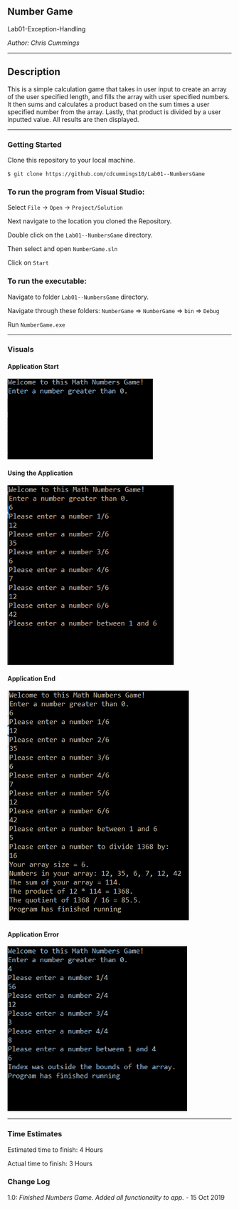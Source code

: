 ## Number Game

Lab01-Exception-Handling

*Author: Chris Cummings*

----

## Description
This is a simple calculation game that takes in user input to create an array of the user specified length, and 
fills the array with user specified numbers.  It then sums and calculates a product based on the sum times a user
specified number from the array. Lastly, that product is divided by a user inputted value. All results are then displayed.

---

### Getting Started
Clone this repository to your local machine.

```
$ git clone https://github.com/cdcummings10/Lab01--NumbersGame
```

### To run the program from Visual Studio:
Select ```File``` -> ```Open``` -> ```Project/Solution```

Next navigate to the location you cloned the Repository.

Double click on the ```Lab01--NumbersGame``` directory.

Then select and open ```NumberGame.sln```

Click on ```Start```

### To run the executable:

Navigate to folder ```Lab01--NumbersGame``` directory.

Navigate through these folders: ```NumberGame``` => ```NumberGame``` => ```bin``` => ```Debug```

Run ```NumberGame.exe```

---

### Visuals

#### Application Start
![Image 1](screenshots/appStart.png)
#### Using the Application
![Image 1](screenshots/appMid.png)
#### Application End
![Image 1](screenshots/appEnd.png)
#### Application Error
![Image 1](screenshots/appError.png)

---

### Time Estimates
Estimated time to finish: 4 Hours

Actual time to finish: 3 Hours

### Change Log 

1.0: *Finished Numbers Game. Added all functionality to app.* - 15 Oct 2019
